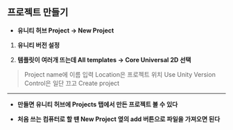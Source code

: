## 프로젝트 만들기
* **유니티 허브 Project -> New Project**

1. **유니티 버전 설정**

2. **템플릿이 여러개 뜨는데  All templates -> Core Universal 2D 선택**

> Project name에 이름 입력
> Location은 프로젝트 위치
> Use Unity Version Control은 일단 끄고 Create project

***

* **만들면 유니티 허브에 Projects 탭에서 만든 프로젝트 볼 수 있다**

* **처음 쓰는 컴퓨터로 할 땐 New Project 옆의 add 버튼으로 파일을 가져오면 된다**

